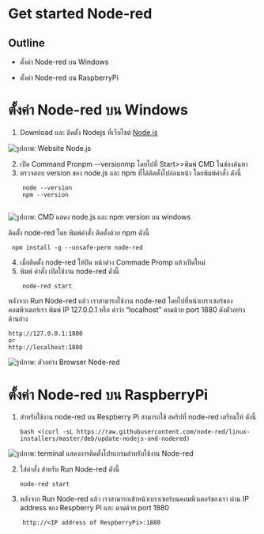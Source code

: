 # Get started Node-red 

## **Outline**

- ตั้งค่า Node-red บน Windows

- ตั้งค่า Node-red บน RaspberryPi



# **ตั้งค่า Node-red บน Windows**
1. Download และ ติดตั้ง Nodejs ที่เว็บไซต์ [Node.js](https://nodejs.org/en/)


![รูปภาพ: Website Node.js](https://paper-attachments.dropboxusercontent.com/s_EAE347BCB7B527CA2156619BD46DF2D9708CD446BDA75189903AABB7E89CF529_1668742701228_file.png)

2. เปิด Command Pronpm --versionmp โดยไปที่ Start>>พิมพ์ CMD ในช่องค้นหา
3. ตรวจสอบ version ของ node.js และ npm ที่ได้ติดตั้งไปก่อนหน้า โดยพิมพ์คำสั่ง ดังนี้

```
    node --version
    npm --version
```   
    
## 
![รูปภาพ: CMD แสดง  node.js และ npm version บน windows](https://paper-attachments.dropboxusercontent.com/s_EAE347BCB7B527CA2156619BD46DF2D9708CD446BDA75189903AABB7E89CF529_1668744508638_file.png)


ติดตั้ง node-red โดย พิมพ์คำสั่ง ติดตั้งด้วย npm ดังนี้


     npm install -g --unsafe-perm node-red


4. เมื่อติดตั้ง node-red ให้ปิด หน้าต่าง Commade Promp แล้วเปิดใหม่ 
5. พิมพ์ คำสั่ง เปิดใช้งาน node-red ดังนี้

```
    node-red start 
```

หลังจาก Run Node-red แล้ว เราสามารถใช้งาน node-red  โดยไปที่หน้าเบราเซอร์ของคอมพิวเตอร์เรา พิมพ์ IP 127.0.0.1 หรือ คำว่า “localhost”  ตามด้วย port 1880 ดังตัวอย่าง ด้านล่าง


    http://127.0.0.1:1880
    or
    http://localhost:1880



![รูปภาพ: ตัวอย่าง Browser Node-red](https://paper-attachments.dropboxusercontent.com/s_EAE347BCB7B527CA2156619BD46DF2D9708CD446BDA75189903AABB7E89CF529_1668745390560_file.png)



# **ตั้งค่า Node-red บน RaspberryPi**

1. สำหรับใช้งาน node-red บน Respberry Pi สามารถใช้ สคริปที่ node-red เตรียมให้ ดังนี้

    ```
    bash <(curl -sL https://raw.githubusercontent.com/node-red/linux-installers/master/deb/update-nodejs-and-nodered)
    ```


![รูปภาพ: terminal แสดงการติดตั้งโปรแกรมสำหรับใช้งาน Node-red](https://paper-attachments.dropboxusercontent.com/s_5931C85939E77FD48CAE3A71450F98024B4F088C5796C975D6067813D61AA140_1623228230189_Screenshot+from+2021-06-09+15-43-33.png)


2. ใส่คำสั่ง สำหรับ Run Node-red ดังนี้

    ```
    node-red start
    ```

3. หลังจาก Run Node-red แล้ว เราสามารถเข้าหน้าเบราเซอร์บนคอมพิวเตอร์ของเรา ผ่าน IP address  ของ Respberry Pi และ ตามด้วย port 1880

```
    http://<IP address of RespberryPi>:1880
```

